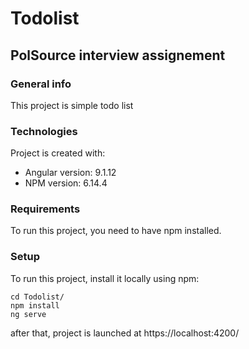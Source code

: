 # Todolist
## PolSource interview assignement

### General info
This project is simple todo list

### Technologies
Project is created with:
* Angular version: 9.1.12
* NPM version: 6.14.4

### Requirements
To run this project, you need to have npm installed.


### Setup
To run this project, install it locally using npm:


```
cd Todolist/
npm install
ng serve
```


after that, project is launched at https://localhost:4200/


